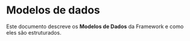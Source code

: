 # Modelos de dados

Este documento descreve os **Modelos de Dados** da Framework e como eles são estruturados.
